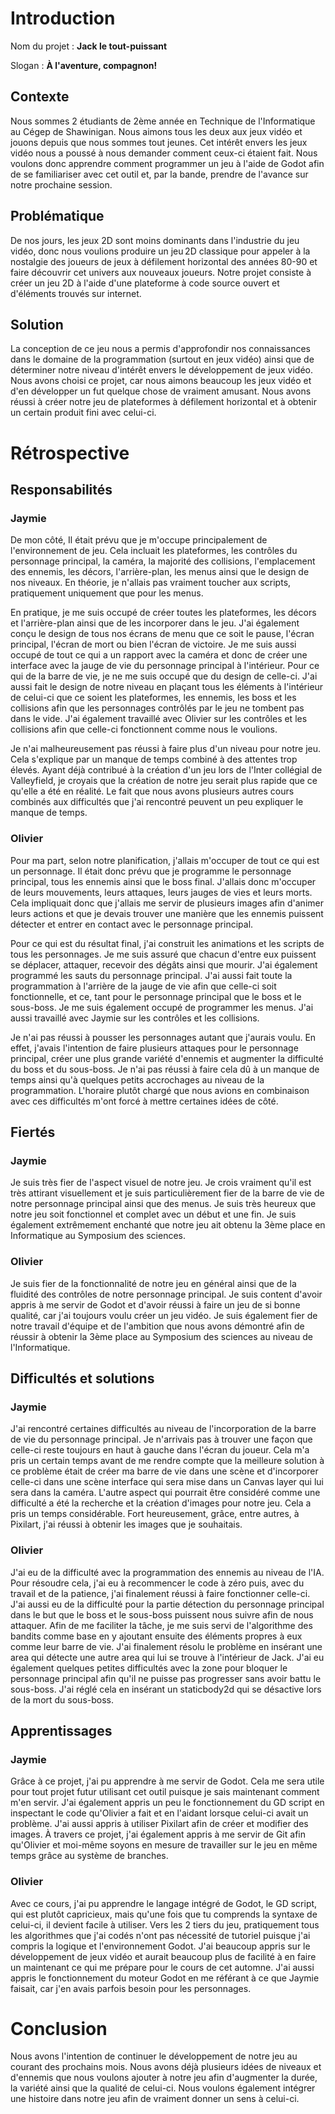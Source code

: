 # Introduction

Nom du projet : **Jack le tout-puissant**

Slogan : **À l'aventure, compagnon!**

## Contexte

Nous sommes 2 étudiants de 2ème année en Technique de l'Informatique au Cégep de Shawinigan. Nous aimons tous les deux aux jeux vidéo et jouons depuis que nous sommes tout jeunes. Cet intérêt envers les jeux vidéo nous a poussé à nous demander comment ceux-ci étaient fait. Nous voulons donc apprendre comment programmer un jeu à l'aide de Godot afin de se familiariser avec cet outil et, par la bande, prendre de l'avance sur notre prochaine session.

## Problématique

De nos jours, les jeux 2D sont moins dominants dans l'industrie du jeu vidéo, donc nous voulions produire un jeu 2D classique pour appeler à la nostalgie des joueurs de jeux à défilement horizontal des années 80-90 et faire découvrir cet univers aux nouveaux joueurs. Notre projet consiste à créer un jeu 2D à l'aide d'une plateforme à code source ouvert et d'éléments trouvés sur internet.

## Solution

La conception de ce jeu nous a permis d'approfondir nos connaissances dans le domaine de la programmation (surtout en jeux vidéo) ainsi que de déterminer notre niveau d'intérêt envers le développement de jeux vidéo. Nous avons choisi ce projet, car nous aimons beaucoup les jeux vidéo et d'en développer un fut quelque chose de vraiment amusant. Nous avons réussi à créer notre jeu de plateformes à défilement horizontal et à obtenir un certain produit fini avec celui-ci.

# Rétrospective

## Responsabilités

### Jaymie

De mon côté, Il était prévu que je m'occupe principalement de l'environnement de jeu. Cela incluait les plateformes, les contrôles du personnage principal, la caméra, la majorité des collisions, l'emplacement des ennemis, les décors, l'arrière-plan, les menus ainsi que le design de nos niveaux. En théorie, je n'allais pas vraiment toucher aux scripts, pratiquement uniquement que pour les menus.

En pratique, je me suis occupé de créer toutes les plateformes, les décors et l'arrière-plan ainsi que de les incorporer dans le jeu. J'ai également conçu le design de tous nos écrans de menu que ce soit le pause, l'écran principal, l'écran de mort ou bien l'écran de victoire. Je me suis aussi occupé de tout ce qui a un rapport avec la caméra et donc de créer une interface avec la jauge de vie du personnage principal à l'intérieur. Pour ce qui de la barre de vie, je ne me suis occupé que du design de celle-ci. J'ai aussi fait le design de notre niveau en plaçant tous les éléments à l'intérieur de celui-ci que ce soient les plateformes, les ennemis, les boss et les collisions afin que les personnages contrôlés par le jeu ne tombent pas dans le vide. J'ai également travaillé avec Olivier sur les contrôles et les collisions afin que celle-ci fonctionnent comme nous le voulions.

Je n'ai malheureusement pas réussi à faire plus d'un niveau pour notre jeu. Cela s'explique par un manque de temps combiné à des attentes trop élevés. Ayant déjà contribué à la création d'un jeu lors de l'Inter collégial de Valleyfield, je croyais que la création de notre jeu serait plus rapide que ce qu'elle a été en réalité. Le fait que nous avons plusieurs autres cours combinés aux difficultés que j'ai rencontré peuvent un peu expliquer le manque de temps.

### Olivier

Pour ma part, selon notre planification, j'allais m'occuper de tout ce qui est un personnage. Il était donc prévu que je programme le personnage principal, tous les ennemis ainsi que le boss final. J'allais donc m'occuper de leurs mouvements, leurs attaques, leurs jauges de vies et leurs morts. Cela impliquait donc que j'allais me servir de plusieurs images afin d'animer leurs actions et que je devais trouver une manière que les ennemis puissent détecter et entrer en contact avec le personnage principal.

Pour ce qui est du résultat final, j'ai construit les animations et les scripts de tous les personnages. Je me suis assuré que chacun d'entre eux puissent se déplacer, attaquer, recevoir des dégâts ainsi que mourir. J'ai également programmé les sauts du personnage principal. J'ai aussi fait toute la programmation à l'arrière de la jauge de vie afin que celle-ci soit fonctionnelle, et ce, tant pour le personnage principal que le boss et le sous-boss. Je me suis également occupé de programmer les menus. J'ai aussi travaillé avec Jaymie sur les contrôles et les collisions.

Je n'ai pas réussi à pousser les personnages autant que j'aurais voulu. En effet, j'avais l'intention de faire plusieurs attaques pour le personnage principal, créer une plus grande variété d'ennemis et augmenter la difficulté du boss et du sous-boss. Je n'ai pas réussi à faire cela dû à un manque de temps ainsi qu'à quelques petits accrochages au niveau de la programmation. L'horaire plutôt chargé que nous avions en combinaison avec ces difficultés m'ont forcé à mettre certaines idées de côté.

## Fiertés

### Jaymie

Je suis très fier de l'aspect visuel de notre jeu. Je crois vraiment qu'il est très attirant visuellement et je suis particulièrement fier de la barre de vie de notre personnage principal ainsi que des menus. Je suis très heureux que notre jeu soit fonctionnel et complet avec un début et une fin. Je suis également extrêmement enchanté que notre jeu ait obtenu la 3ème place en Informatique au Symposium des sciences.

### Olivier

Je suis fier de la fonctionnalité de notre jeu en général ainsi que de la fluidité des contrôles de notre personnage principal. Je suis content d'avoir appris à me servir de Godot et d'avoir réussi à faire un jeu de si bonne qualité, car j'ai toujours voulu créer un jeu vidéo. Je suis également fier de notre travail d'équipe et de l'ambition que nous avons démontré afin de réussir à obtenir la 3ème place au Symposium des sciences au niveau de l'Informatique.

## Difficultés et solutions

### Jaymie

J'ai rencontré certaines difficultés au niveau de l'incorporation de la barre de vie du personnage principal. Je n'arrivais pas à trouver une façon que celle-ci reste toujours en haut à gauche dans l'écran du joueur. Cela m'a pris un certain temps avant de me rendre compte que la meilleure solution à ce problème était de créer ma barre de vie dans une scène et d'incorporer celle-ci dans une scène interface qui sera mise dans un Canvas layer qui lui sera dans la caméra. L'autre aspect qui pourrait être considéré comme une difficulté a été la recherche et la création d'images pour notre jeu. Cela a pris un temps considérable. Fort heureusement, grâce, entre autres, à Pixilart, j'ai réussi à obtenir les images que je souhaitais.

### Olivier

J'ai eu de la difficulté avec la programmation des ennemis au niveau de l'IA. Pour résoudre cela, j'ai eu à recommencer le code à zéro puis, avec du travail et de la patience, j'ai finalement réussi à faire fonctionner celle-ci. J'ai aussi eu de la difficulté pour la partie détection du personnage principal dans le but que le boss et le sous-boss puissent nous suivre afin de nous attaquer. Afin de me faciliter la tâche, je me suis servi de l'algorithme des bandits comme base en y ajoutant ensuite des éléments propres à eux comme leur barre de vie. J'ai finalement résolu le problème en insérant une area qui détecte une autre area qui lui se trouve à l'intérieur de Jack. J'ai eu également quelques petites difficultés avec la zone pour bloquer le personnage principal afin qu'il ne puisse pas progresser sans avoir battu le sous-boss. J'ai réglé cela en insérant un staticbody2d qui se désactive lors de la mort du sous-boss.

## Apprentissages

### Jaymie

Grâce à ce projet, j'ai pu apprendre à me servir de Godot. Cela me sera utile pour tout projet futur utilisant cet outil puisque je sais maintenant comment m'en servir. J'ai également appris un peu le fonctionnement du GD script en inspectant le code qu'Olivier a fait et en l'aidant lorsque celui-ci avait un problème. J'ai aussi appris à utiliser Pixilart afin de créer et modifier des images. À travers ce projet, j'ai également appris à me servir de Git afin qu'Olivier et moi-même soyons en mesure de travailler sur le jeu en même temps grâce au système de branches.

### Olivier

Avec ce cours, j'ai pu apprendre le langage intégré de Godot, le GD script, qui est plutôt capricieux, mais qu'une fois que tu comprends la syntaxe de celui-ci, il devient facile à utiliser. Vers les 2 tiers du jeu, pratiquement tous les algorithmes que j'ai codés n'ont pas nécessité de tutoriel puisque j'ai compris la logique et l'environnement Godot. J'ai beaucoup appris sur le développement de jeux vidéo et aurait beaucoup plus de facilité à en faire un maintenant ce qui me prépare pour le cours de cet automne. J'ai aussi appris le fonctionnement du moteur Godot en me référant à ce que Jaymie faisait, car j'en avais parfois besoin pour les personnages.

# Conclusion

Nous avons l'intention de continuer le développement de notre jeu au courant des prochains mois. Nous avons déjà plusieurs idées de niveaux et d'ennemis que nous voulons ajouter à notre jeu afin d'augmenter la durée, la variété ainsi que la qualité de celui-ci. Nous voulons également intégrer une histoire dans notre jeu afin de vraiment donner un sens à celui-ci.
